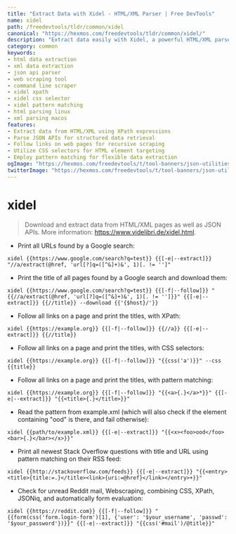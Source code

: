 ```yaml
---
title: "Extract Data with Xidel - HTML/XML Parser | Free DevTools"
name: xidel
path: /freedevtools/tldr/common/xidel
canonical: "https://hexmos.com/freedevtools/tldr/common/xidel/"
description: "Extract data easily with Xidel, a powerful HTML/XML parser. Scrape web pages and APIs efficiently. Free online tool, no registration required."
category: common
keywords:
- html data extraction
- xml data extraction
- json api parser
- web scraping tool
- command line scraper
- xidel xpath
- xidel css selector
- xidel pattern matching
- html parsing linux
- xml parsing macos
features:
- Extract data from HTML/XML using XPath expressions
- Parse JSON APIs for structured data retrieval
- Follow links on web pages for recursive scraping
- Utilize CSS selectors for HTML element targeting
- Employ pattern matching for flexible data extraction
ogImage: "https://hexmos.com/freedevtools/t/tool-banners/json-utilities-banner.png"
twitterImage: "https://hexmos.com/freedevtools/t/tool-banners/json-utilities-banner.png"
---
```


# xidel

> Download and extract data from HTML/XML pages as well as JSON APIs.
> More information: <https://www.videlibri.de/xidel.html>.

- Print all URLs found by a Google search:

`xidel {{https://www.google.com/search?q=test}} {{[-e|--extract]}} "//a/extract(@href, 'url[?]q=([^&]+)&', 1)[. != '']"`

- Print the title of all pages found by a Google search and download them:

`xidel {{https://www.google.com/search?q=test}} {{[-f|--follow]}} "{{//a/extract(@href, 'url[?]q=([^&]+)&', 1)[. != '']}}" {{[-e|--extract]}} {{//title}} --download {{'{$host}/'}}`

- Follow all links on a page and print the titles, with XPath:

`xidel {{https://example.org}} {{[-f|--follow]}} {{//a}} {{[-e|--extract]}} {{//title}}`

- Follow all links on a page and print the titles, with CSS selectors:

`xidel {{https://example.org}} {{[-f|--follow]}} "{{css('a')}}" --css {{title}}`

- Follow all links on a page and print the titles, with pattern matching:

`xidel {{https://example.org}} {{[-f|--follow]}} "{{<a>{.}</a>*}}" {{[-e|--extract]}} "{{<title>{.}</title>}}"`

- Read the pattern from example.xml (which will also check if the element containing "ood" is there, and fail otherwise):

`xidel {{path/to/example.xml}} {{[-e|--extract]}} "{{<x><foo>ood</foo><bar>{.}</bar></x>}}"`

- Print all newest Stack Overflow questions with title and URL using pattern matching on their RSS feed:

`xidel {{http://stackoverflow.com/feeds}} {{[-e|--extract]}} "{{<entry><title>{title:=.}</title><link>{uri:=@href}</link></entry>+}}"`

- Check for unread Reddit mail, Webscraping, combining CSS, XPath, JSONiq, and automatically form evaluation:

`xidel {{https://reddit.com}} {{[-f|--follow]}} "{{form(css('form.login-form')[1], {'user': '$your_username', 'passwd': '$your_password'})}}" {{[-e|--extract]}} "{{css('#mail')/@title}}"`
